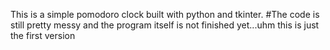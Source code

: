 This is a simple pomodoro clock built with python and tkinter.
#The code is still pretty messy and the program itself is not finished yet...uhm this is just the first version